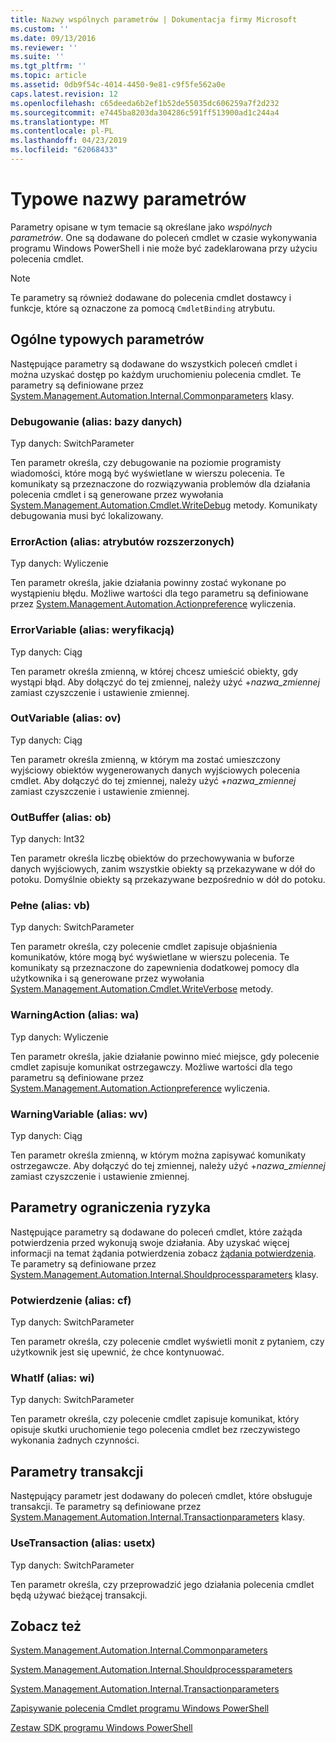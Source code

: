 ```yaml
---
title: Nazwy wspólnych parametrów | Dokumentacja firmy Microsoft
ms.custom: ''
ms.date: 09/13/2016
ms.reviewer: ''
ms.suite: ''
ms.tgt_pltfrm: ''
ms.topic: article
ms.assetid: 0db9f54c-4014-4450-9e81-c9f5fe562a0e
caps.latest.revision: 12
ms.openlocfilehash: c65deeda6b2ef1b52de55035dc606259a7f2d232
ms.sourcegitcommit: e7445ba8203da304286c591ff513900ad1c244a4
ms.translationtype: MT
ms.contentlocale: pl-PL
ms.lasthandoff: 04/23/2019
ms.locfileid: "62068433"
---
```

# <a name="common-parameter-names"></a>Typowe nazwy parametrów

Parametry opisane w tym temacie są określane jako *wspólnych parametrów*. One są dodawane do poleceń cmdlet w czasie wykonywania programu Windows PowerShell i nie może być zadeklarowana przy użyciu polecenia cmdlet.

> [!NOTE]
> Te parametry są również dodawane do polecenia cmdlet dostawcy i funkcje, które są oznaczone za pomocą `CmdletBinding` atrybutu.

## <a name="general-common-parameters"></a>Ogólne typowych parametrów

Następujące parametry są dodawane do wszystkich poleceń cmdlet i można uzyskać dostęp po każdym uruchomieniu polecenia cmdlet. Te parametry są definiowane przez [System.Management.Automation.Internal.Commonparameters](/dotnet/api/System.Management.Automation.Internal.CommonParameters) klasy.

### <a name="debug-alias-db"></a>Debugowanie (alias: bazy danych)

Typ danych: SwitchParameter

Ten parametr określa, czy debugowanie na poziomie programisty wiadomości, które mogą być wyświetlane w wierszu polecenia. Te komunikaty są przeznaczone do rozwiązywania problemów dla działania polecenia cmdlet i są generowane przez wywołania [System.Management.Automation.Cmdlet.WriteDebug](/dotnet/api/System.Management.Automation.Cmdlet.WriteDebug) metody. Komunikaty debugowania musi być lokalizowany.

### <a name="erroraction-alias-ea"></a>ErrorAction (alias: atrybutów rozszerzonych)

Typ danych: Wyliczenie

Ten parametr określa, jakie działania powinny zostać wykonane po wystąpieniu błędu. Możliwe wartości dla tego parametru są definiowane przez [System.Management.Automation.Actionpreference](/dotnet/api/System.Management.Automation.ActionPreference) wyliczenia.

### <a name="errorvariable-alias-ev"></a>ErrorVariable (alias: weryfikacją)

Typ danych: Ciąg

Ten parametr określa zmienną, w której chcesz umieścić obiekty, gdy wystąpi błąd. Aby dołączyć do tej zmiennej, należy użyć +*nazwa_zmiennej* zamiast czyszczenie i ustawienie zmiennej.

### <a name="outvariable-alias-ov"></a>OutVariable (alias: ov)

Typ danych: Ciąg

Ten parametr określa zmienną, w którym ma zostać umieszczony wyjściowy obiektów wygenerowanych danych wyjściowych polecenia cmdlet. Aby dołączyć do tej zmiennej, należy użyć +*nazwa_zmiennej* zamiast czyszczenie i ustawienie zmiennej.

### <a name="outbuffer-alias-ob"></a>OutBuffer (alias: ob)

Typ danych: Int32

Ten parametr określa liczbę obiektów do przechowywania w buforze danych wyjściowych, zanim wszystkie obiekty są przekazywane w dół do potoku. Domyślnie obiekty są przekazywane bezpośrednio w dół do potoku.

### <a name="verbose-alias-vb"></a>Pełne (alias: vb)

Typ danych: SwitchParameter

Ten parametr określa, czy polecenie cmdlet zapisuje objaśnienia komunikatów, które mogą być wyświetlane w wierszu polecenia. Te komunikaty są przeznaczone do zapewnienia dodatkowej pomocy dla użytkownika i są generowane przez wywołania [System.Management.Automation.Cmdlet.WriteVerbose](/dotnet/api/System.Management.Automation.Cmdlet.WriteVerbose) metody.

### <a name="warningaction-alias-wa"></a>WarningAction (alias: wa)

Typ danych: Wyliczenie

Ten parametr określa, jakie działanie powinno mieć miejsce, gdy polecenie cmdlet zapisuje komunikat ostrzegawczy. Możliwe wartości dla tego parametru są definiowane przez [System.Management.Automation.Actionpreference](/dotnet/api/System.Management.Automation.ActionPreference) wyliczenia.

### <a name="warningvariable-alias-wv"></a>WarningVariable (alias: wv)

Typ danych: Ciąg

Ten parametr określa zmienną, w którym można zapisywać komunikaty ostrzegawcze. Aby dołączyć do tej zmiennej, należy użyć +*nazwa_zmiennej* zamiast czyszczenie i ustawienie zmiennej.

## <a name="risk-mitigation-parameters"></a>Parametry ograniczenia ryzyka

Następujące parametry są dodawane do poleceń cmdlet, które zażąda potwierdzenia przed wykonują swoje działania. Aby uzyskać więcej informacji na temat żądania potwierdzenia zobacz [żądania potwierdzenia](./requesting-confirmation-from-cmdlets.md). Te parametry są definiowane przez [System.Management.Automation.Internal.Shouldprocessparameters](/dotnet/api/System.Management.Automation.Internal.ShouldProcessParameters) klasy.

### <a name="confirm-alias-cf"></a>Potwierdzenie (alias: cf)

Typ danych: SwitchParameter

Ten parametr określa, czy polecenie cmdlet wyświetli monit z pytaniem, czy użytkownik jest się upewnić, że chce kontynuować.

### <a name="whatif-alias-wi"></a>WhatIf (alias: wi)

Typ danych: SwitchParameter

Ten parametr określa, czy polecenie cmdlet zapisuje komunikat, który opisuje skutki uruchomienie tego polecenia cmdlet bez rzeczywistego wykonania żadnych czynności.

## <a name="transaction-parameters"></a>Parametry transakcji

Następujący parametr jest dodawany do poleceń cmdlet, które obsługuje transakcji. Te parametry są definiowane przez [System.Management.Automation.Internal.Transactionparameters](/dotnet/api/System.Management.Automation.Internal.TransactionParameters) klasy.

### <a name="usetransaction-alias-usetx"></a>UseTransaction (alias: usetx)

Typ danych: SwitchParameter

Ten parametr określa, czy przeprowadzić jego działania polecenia cmdlet będą używać bieżącej transakcji.

## <a name="see-also"></a>Zobacz też

[System.Management.Automation.Internal.Commonparameters](/dotnet/api/System.Management.Automation.Internal.CommonParameters)

[System.Management.Automation.Internal.Shouldprocessparameters](/dotnet/api/System.Management.Automation.Internal.ShouldProcessParameters)

[System.Management.Automation.Internal.Transactionparameters](/dotnet/api/System.Management.Automation.Internal.TransactionParameters)

[Zapisywanie polecenia Cmdlet programu Windows PowerShell](./writing-a-windows-powershell-cmdlet.md)

[Zestaw SDK programu Windows PowerShell](../windows-powershell-reference.md)
